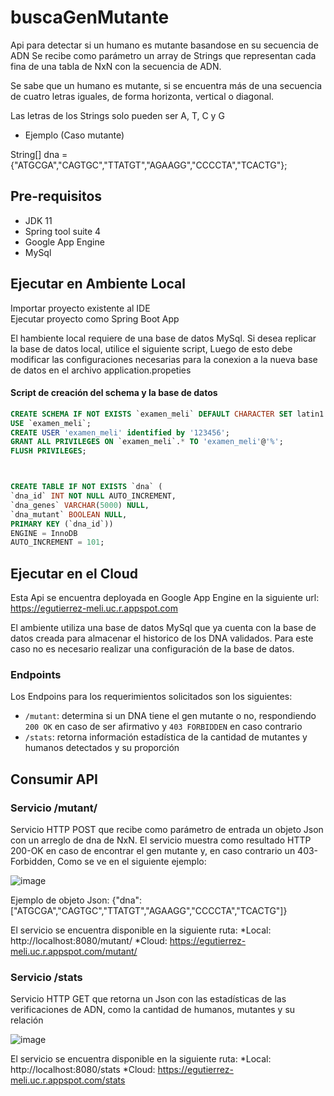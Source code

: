 # buscaGenMutante
Api para detectar si un humano es mutante basandose en su secuencia de ADN
Se recibe como parámetro un array de Strings que representan cada fina de una tabla de NxN
con la secuencia de ADN. 

Se sabe que un humano es mutante, si se encuentra más de una secuencia de 
cuatro letras iguales, de forma horizonta, vertical o diagonal.

Las letras de los Strings solo pueden ser A, T, C y G

- Ejemplo (Caso mutante)

String[] dna = {"ATGCGA","CAGTGC","TTATGT","AGAAGG","CCCCTA","TCACTG"};

## Pre-requisitos

- JDK 11
- Spring tool suite 4 
- Google App Engine
- MySql

## Ejecutar en Ambiente Local

Importar proyecto existente al IDE  
Ejecutar proyecto como Spring Boot App

El hambiente local requiere de una base de datos MySql. Si desea replicar la base de datos local, utilice el siguiente script,
Luego de esto debe modificar las configuraciones necesarias para la conexion a la nueva base de datos en el archivo application.propeties

#### Script de creación del schema y la base de datos
```sql
CREATE SCHEMA IF NOT EXISTS `examen_meli` DEFAULT CHARACTER SET latin1 COLLATE latin1_general_ci;
USE `examen_meli`;
CREATE USER 'examen_meli' identified by '123456';
GRANT ALL PRIVILEGES ON `examen_meli`.* TO 'examen_meli'@'%';
FLUSH PRIVILEGES;



CREATE TABLE IF NOT EXISTS `dna` (
`dna_id` INT NOT NULL AUTO_INCREMENT,
`dna_genes` VARCHAR(5000) NULL,
`dna_mutant` BOOLEAN NULL,
PRIMARY KEY (`dna_id`))
ENGINE = InnoDB
AUTO_INCREMENT = 101;
```

## Ejecutar en el Cloud
Esta Api se encuentra deployada en Google App Engine en la siguiente url: https://egutierrez-meli.uc.r.appspot.com

El ambiente utiliza una base de datos MySql que ya cuenta con la base de datos creada para almacenar el historico de los DNA validados.
Para este caso no es necesario realizar una configuración de la base de datos.


### Endpoints
Los Endpoins para los requerimientos solicitados son los siguientes:
* `/mutant`: determina si un DNA tiene el gen mutante o no, respondiendo `200 OK` en caso de ser afirmativo y `403 FORBIDDEN` en caso contrario
* `/stats`: retorna información estadística de la cantidad de mutantes y humanos detectados y su proporción

## Consumir API

### Servicio /mutant/

Servicio HTTP POST que recibe como parámetro de entrada un objeto Json con un arreglo de dna de NxN.
El servicio muestra como resultado HTTP 200-OK en caso de encontrar el gen mutante y, en caso contrario un
403-Forbidden, Como se ve en el siguiente ejemplo:

![image](https://user-images.githubusercontent.com/8041581/167479007-b0cf6f17-7b65-46b4-b412-c44f8f66993b.png)

Ejemplo de objeto Json:
{"dna":["ATGCGA","CAGTGC","TTATGT","AGAAGG","CCCCTA","TCACTG"]}

El servicio se encuentra disponible en la siguiente ruta:
*Local: http://localhost:8080/mutant/
*Cloud: https://egutierrez-meli.uc.r.appspot.com/mutant/

### Servicio /stats

Servicio HTTP GET que retorna un Json con las estadísticas de las verificaciones de ADN, como la cantidad de humanos, mutantes y su relación

![image](https://user-images.githubusercontent.com/8041581/167479068-628149fe-32e2-4030-801d-4b918530add0.png)

El servicio se encuentra disponible en la siguiente ruta:
*Local: http://localhost:8080/stats
*Cloud: https://egutierrez-meli.uc.r.appspot.com/stats


